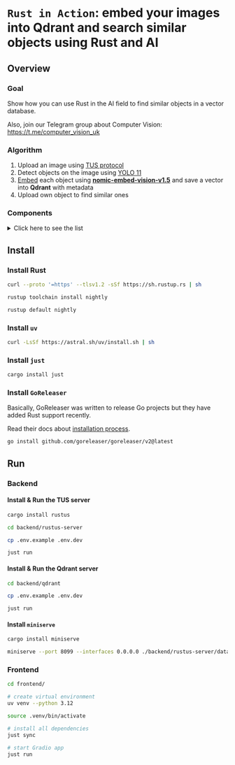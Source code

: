 # `Rust in Action`: embed your images into Qdrant and search similar objects using Rust and AI

## Overview

### Goal

Show how you can use Rust in the AI field to find similar objects in a vector database.

Also, join our Telegram group about Computer Vision: https://t.me/computer_vision_uk

### Algorithm

1. Upload an image using [TUS protocol][4]
2. Detect objects on the image using [YOLO 11][3]
3. [Embed][1] each object using [**nomic-embed-vision-v1.5**][2] and save a vector into **Qdrant** with metadata
4. Upload own object to find similar ones

### Components

<details>
  <summary>Click here to see the list</summary>

---

Backend:

  - https://github.com/s3rius/rustus
  - https://github.com/actix/actix-web
  - https://github.com/qdrant/qdrant
  - https://github.com/qdrant/rust-client
  - https://github.com/Anush008/fastembed-rs
  - https://github.com/egorsmkv/yolo-inference
  - https://github.com/svenstaro/miniserve

Frontend:

  - https://github.com/gradio-app/gradio

Devtools:

  - https://github.com/astral-sh/uv
  - https://github.com/astral-sh/ruff
  - https://github.com/casey/just
  - https://github.com/goreleaser/goreleaser

</details>

## Install

### Install Rust

```bash
curl --proto '=https' --tlsv1.2 -sSf https://sh.rustup.rs | sh

rustup toolchain install nightly

rustup default nightly
```

### Install `uv`

```bash
curl -LsSf https://astral.sh/uv/install.sh | sh
```

### Install `just`

```bash
cargo install just
```

### Install `GoReleaser`

Basically, GoReleaser was written to release Go projects but they have added Rust support recently.

Read their docs about [installation process][5].

```bash
go install github.com/goreleaser/goreleaser/v2@latest
```

## Run

### Backend

#### Install & Run the TUS server

```bash
cargo install rustus

cd backend/rustus-server

cp .env.example .env.dev

just run
```

#### Install & Run the Qdrant server

```bash
cd backend/qdrant

cp .env.example .env.dev

just run
```

#### Install `miniserve`

```bash
cargo install miniserve

miniserve --port 8099 --interfaces 0.0.0.0 ./backend/rustus-server/data
```

### Frontend

```bash
cd frontend/

# create virtual environment
uv venv --python 3.12

source .venv/bin/activate

# install all dependencies
just sync

# start Gradio app
just run
```

[1]: https://en.wikipedia.org/wiki/Word_embedding
[2]: https://huggingface.co/nomic-ai/nomic-embed-vision-v1.5
[3]: https://docs.ultralytics.com/models/yolo11/
[4]: https://tus.io/
[5]: https://goreleaser.com/install/
